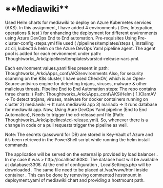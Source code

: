 <h1>**Mediawiki**</h1>
Used Helm charts for mediawiki to deploy on Azure Kubernetes services (AKS).
In this assignment, I have added 4 environments ( Dev, Integration, operations & test ) for enhancing the deployment for different environments using Azure DevOps End to End automation.
Pre-requisites
Using Pre-cluster-config-steps.yml file used ( /pipelines/templates/steps ), installing az cli, kubectl & helm on the Azure DevOps Yaml pipeline agent. The agent pool is added for each environment under path: Thoughtworks_Arko\pipelines\templates\vars\cd-release-vars.yml.

Each environment values.yaml files present in path: Thoughtworks_Arko\Apps_conf\AKS\environments
Also, for security scanning on the K8s cluster, I have used CheckOV, which is an Open-Source antivirus engine for detecting trojans, viruses, malware & other malicious threats.
Pipeline End to End Automation steps:
The repo contains three charts: ( Path: Thoughtworks_Arko\Apps_conf\AKS\Helm )
1.)ClamAV -> To detect  trojans, viruses, malware for docker containers running on cluster
2)  mediawiki -> It runs mediawiki app
3) mariadb -> It runs database for mediawiki app.
Now, Using Aure DevOps Yaml pipeline (End to End Automation), Needs to trigger the cd-release.yml file (Path: Thoughtworks_Arko\pipelines\cd-release.yml). So, whenever there is a change in code or a pull requests trigger the pipeline as well.

Note: The secrets (password for DB) are stored in Key-Vault of Azure and it’s been retrieved in the PowerShell script while running the helm install commands.

The application will be served on the external ip provided by load balancer . In my case it was > http://localhost:8080. The databse host will be available at database:3306.
At the end of configuration , LocalSettings.php will be downloaded . The same file need to be placed at /var/www/html inside container . This can be done by removing commented hostmount in deployment.yaml of mediawiki chart and providing a hostmount path.

